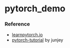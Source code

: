 # pytorch_demo


### Reference
- [learnpytorch.io](https://www.learnpytorch.io/)
- [pytorch-tutorial](https://github.com/yunjey/pytorch-tutorial) by junjey
